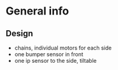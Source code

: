 # General info

## Design

- chains, individual motors for each side
- one bumper sensor in front
- one ip sensor to the side, tiltable
